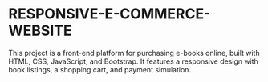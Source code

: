 # RESPONSIVE-E-COMMERCE-WEBSITE
 This project is a front-end platform for purchasing e-books online, built with HTML, CSS, JavaScript, and Bootstrap. It features a responsive design with book listings, a shopping cart, and payment simulation.
